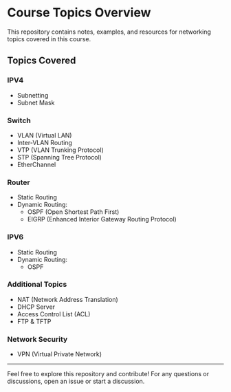 # Course Topics Overview

This repository contains notes, examples, and resources for networking topics covered in this course.

## Topics Covered

### IPV4
- Subnetting  
- Subnet Mask  

### Switch
- VLAN (Virtual LAN)  
- Inter-VLAN Routing  
- VTP (VLAN Trunking Protocol)  
- STP (Spanning Tree Protocol)  
- EtherChannel  

### Router
- Static Routing  
- Dynamic Routing:  
  - OSPF (Open Shortest Path First)  
  - EIGRP (Enhanced Interior Gateway Routing Protocol)  

### IPV6
- Static Routing  
- Dynamic Routing:  
  - OSPF  

### Additional Topics
- NAT (Network Address Translation)  
- DHCP Server  
- Access Control List (ACL)
- FTP & TFTP

### Network Security
- VPN (Virtual Private Network)

---

Feel free to explore this repository and contribute! For any questions or discussions, open an issue or start a discussion.
